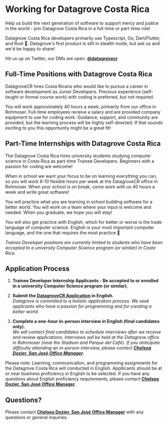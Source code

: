 # Working for Datagrove Costa Rica

Help us build the next generation of software to support mercy and justice in the world - join Datagrove Costa Rica in a full-time or part-time role!

Datagrove Costa Rica developers primarily use Typescript, Go, Dart/Flutter, and Rust :crab:. Datagrove's first product is still in stealth mode, but ask us and we'd be happy to share!

Hit us up on Twitter, our DMs are open.
<strong>[@datagrovecr](https://twitter.com/datagrovecr)</strong>


<h2 id="full-time">Full-Time Positions with Datagrove Costa Rica</h2>

DatagroveCR hires Costa Ricans who would like to pursue a career in software development as Junior Developers. Previous experience (self-taught or formal course work) with coding is preferred, but not required.  

You will work approximately 40 hours a week, primarily from our office in Rohmoser. Full-time employees receive a salary and are provided company equipment to use for coding work. Guidance, support, and community are provided, but the learning process will be highly self-directed. If that sounds exciting to you this opportunity might be a great fit!

<h2 id="internships">Part-Time Internships with Datagrove Costa Rica</h2>

The Datagrove Costa Rica hires university students studying computer science in Costa Rica as part-time Trainee Developers. Beginners with a passion for coding are welcome!

When in school we want your focus to be on learning everything you can, so you will work 8-10 flexible hours per week at the DatagroveCR office in Rohmoser. When your school is on break, come work with us 40 hours a week and write great software!

You will practice what you are learning in school building software for a better world. You will work on a team where your input is welcome and needed. When you graduate, we hope you will stay!

You will also get practice with English, which for better or worse is the trade language of computer science. English is your most important computer language, and the one that requires the most practice :100:

_Trainee Developer positions are currently limited to students who have been accepted to a university Computer Science program (or similar) in Costa Rica._

<h2 id="application">Application Process</h2>

1. <strong>Trainee Developer Internship Applicants - Be accepted to or enrolled in a university Computer Science program (or similar).</strong>
    <br />

2. <strong>Submit the [DatagroveCR Application](https://forms.gle/U53hosi7DdjfgsJF7) in English.</strong>
    <br />
    _Datagrove is committed to a holistic application process. We seek applicants who have a passion for programming and for creating a better world._
    <br />

3. <strong>Complete a one-hour in-person interview in English (final candidates only).</strong>
    <br />
    _We will contact final candidates to schedule interviews after we receive and review applications. Interviews will be held at the Datagrove office in Rohrmoser (near the Stadium and Parque del Café). If you anticipate difficulty attending an in-person interview, please contact <strong>[Chelsea Dozier, San José Office Manager](mailto:chelsea.dozier@datagrove.com).</strong>_

Please note: Learning, communication, and programming assignments for the Datagrove Costa Rica will conducted in English. Appllicants should be at or near business proficiency in English to be selected. If you have any questions about English proficiency requirements, please contact <strong>[Chelsea Dozier, San José Office Manager](mailto:chelsea.dozier@datagrove.com)</strong>.

## Questions?
Please contact <strong>[Chelsea Dozier, San José Office Manager](mailto:chelsea.dozier@datagrove.com)</strong> with any questions or general inquiries.